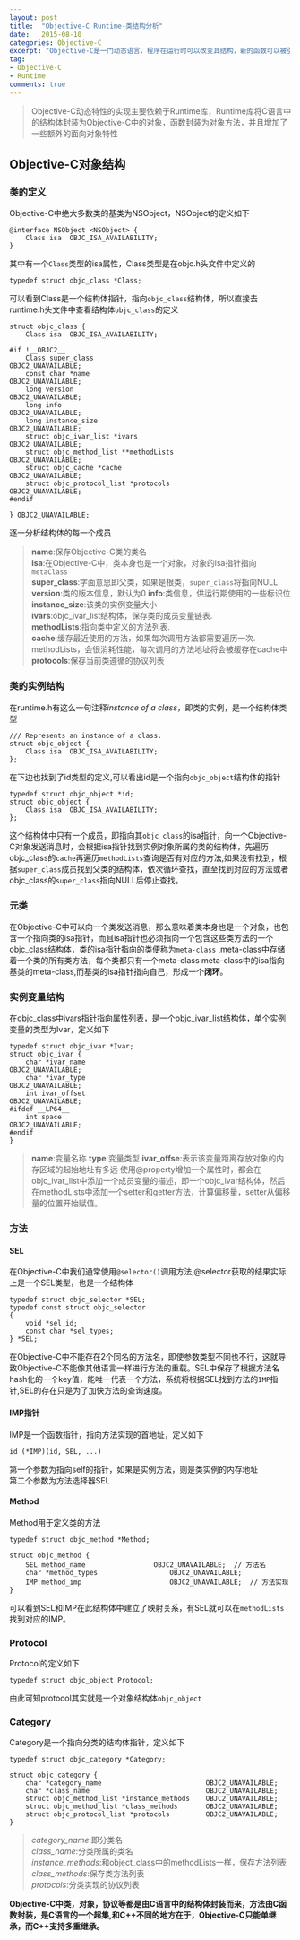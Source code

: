 ```yaml
---
layout: post
title:  "Objective-C Runtime-类结构分析"
date:   2015-08-10
categories: Objective-C
excerpt: "Objective-C是一门动态语言，程序在运行时可以改变其结构，新的函数可以被引进，或者交换一个方法的实现，最常见的另一个动态语言是JavaScript"
tag:
- Objective-C 
- Runtime
comments: true
---
```



>Objective-C动态特性的实现主要依赖于Runtime库，Runtime库将C语言中的结构体封装为Objective-C中的对象，函数封装为对象方法，并且增加了一些额外的面向对象特性

## Objective-C对象结构
### 类的定义
Objective-C中绝大多数类的基类为NSObject，NSObject的定义如下
```objc
@interface NSObject <NSObject> {
    Class isa  OBJC_ISA_AVAILABILITY;
}
```
其中有一个`Class`类型的isa属性，Class类型是在objc.h头文件中定义的
```objc
typedef struct objc_class *Class;
```
可以看到Class是一个结构体指针，指向`objc_class`结构体，所以直接去runtime.h头文件中查看结构体`objc_class`的定义
```objc
struct objc_class {
    Class isa  OBJC_ISA_AVAILABILITY;

#if !__OBJC2__
    Class super_class                                        OBJC2_UNAVAILABLE;
    const char *name                                         OBJC2_UNAVAILABLE;
    long version                                             OBJC2_UNAVAILABLE;
    long info                                                OBJC2_UNAVAILABLE;
    long instance_size                                       OBJC2_UNAVAILABLE;
    struct objc_ivar_list *ivars                             OBJC2_UNAVAILABLE;
    struct objc_method_list **methodLists                    OBJC2_UNAVAILABLE;
    struct objc_cache *cache                                 OBJC2_UNAVAILABLE;
    struct objc_protocol_list *protocols                     OBJC2_UNAVAILABLE;
#endif

} OBJC2_UNAVAILABLE;
```
逐一分析结构体的每一个成员
>**name**:保存Objective-C类的类名  
>**isa**:在Objective-C中，类本身也是一个对象，对象的isa指针指向`metaClass`  
>**super_class**:字面意思即父类，如果是根类，`super_class`将指向NULL  
>**version**:类的版本信息，默认为0
>**info**:类信息，供运行期使用的一些标识位  
>**instance_size**:该类的实例变量大小   
>**ivars**:objc_ivar_list结构体，保存类的成员变量链表.   
>**methodLists**:指向类中定义的方法列表.   
>**cache**:缓存最近使用的方法，如果每次调用方法都需要遍历一次. methodLists，会很消耗性能，每次调用的方法地址将会被缓存在cache中    
>**protocols**:保存当前类遵循的协议列表    
  

### 类的实例结构
在runtime.h有这么一句注释*instance of a class*，即类的实例，是一个结构体类型
```objc
/// Represents an instance of a class.
struct objc_object {
    Class isa  OBJC_ISA_AVAILABILITY;
};
```
在下边也找到了id类型的定义,可以看出id是一个指向`objc_object`结构体的指针
```objc
typedef struct objc_object *id;
struct objc_object {
    Class isa  OBJC_ISA_AVAILABILITY;
};
```
这个结构体中只有一个成员，即指向其`objc_class`的isa指针，向一个Objective-C对象发送消息时，会根据isa指针找到实例对象所属的类的结构体，先遍历objc_class的`cache`再遍历`methodLists`查询是否有对应的方法,如果没有找到，根据`super_class`成员找到父类的结构体，依次循环查找，直至找到对应的方法或者objc_class的`super_class`指向NULL后停止查找。  

### 元类
在Objective-C中可以向一个类发送消息，那么意味着类本身也是一个对象，也包含一个指向类的isa指针，而且isa指针也必须指向一个包含这些类方法的一个objc_class结构体，类的isa指针指向的类便称为`meta-class`  ,meta-class中存储着一个类的所有类方法，每个类都只有一个meta-class
meta-class中的isa指向基类的meta-class,而基类的isa指针指向自己，形成一个**闭环**。 

### 实例变量结构
在objc_class中ivars指针指向属性列表，是一个objc_ivar_list结构体，单个实例变量的类型为Ivar，定义如下
```objc
typedef struct objc_ivar *Ivar;
struct objc_ivar {
    char *ivar_name                                          OBJC2_UNAVAILABLE;
    char *ivar_type                                          OBJC2_UNAVAILABLE;
    int ivar_offset                                          OBJC2_UNAVAILABLE;
#ifdef __LP64__
    int space                                                OBJC2_UNAVAILABLE;
#endif
}   
```
>**name**:变量名称
>**type**:变量类型
>**ivar_offse**:表示该变量距离存放对象的内存区域的起始地址有多远
使用@property增加一个属性时，都会在objc_ivar_list中添加一个成员变量的描述，即一个objc_ivar结构体，然后在methodLists中添加一个setter和getter方法，计算偏移量，setter从偏移量的位置开始赋值。

### 方法
#### SEL
在Objective-C中我们通常使用`@selector()`调用方法,@selector获取的结果实际上是一个SEL类型，也是一个结构体
```objc
typedef struct objc_selector *SEL;
typedef const struct objc_selector   
{  
    void *sel_id;  
    const char *sel_types;  
} *SEL;  
```
在Objective-C中不能存在2个同名的方法名，即使参数类型不同也不行，这就导致Objective-C不能像其他语言一样进行方法的重载。SEL中保存了根据方法名hash化的一个key值，能唯一代表一个方法，系统将根据SEL找到方法的`IMP`指针,SEL的存在只是为了加快方法的查询速度。

#### IMP指针
IMP是一个函数指针，指向方法实现的首地址，定义如下
```objc
id (*IMP)(id, SEL, ...)
```
第一个参数为指向self的指针，如果是实例方法，则是类实例的内存地址  
第二个参数为方法选择器SEL  

#### Method
Method用于定义类的方法
```objc
typedef struct objc_method *Method;
 
struct objc_method {
    SEL method_name                 OBJC2_UNAVAILABLE;  // 方法名
    char *method_types                  OBJC2_UNAVAILABLE;
    IMP method_imp                      OBJC2_UNAVAILABLE;  // 方法实现
}
```
可以看到SEL和IMP在此结构体中建立了映射关系，有SEL就可以在`methodLists`找到对应的IMP。

### Protocol
Protocol的定义如下
```objc
typedef struct objc_object Protocol;
```
由此可知protocol其实就是一个对象结构体`objc_object`

### Category
Category是一个指向分类的结构体指针，定义如下
```objc
typedef struct objc_category *Category;
 
struct objc_category {
    char *category_name                          OBJC2_UNAVAILABLE; 
    char *class_name                             OBJC2_UNAVAILABLE;
    struct objc_method_list *instance_methods    OBJC2_UNAVAILABLE;
    struct objc_method_list *class_methods       OBJC2_UNAVAILABLE;
    struct objc_protocol_list *protocols         OBJC2_UNAVAILABLE;
}
```
>*category_name*:即分类名  
>*class_name*:分类所属的类名  
>*instance_methods*:和object_class中的methodLists一样，保存方法列表  
>*class_methods*:保存类方法列表  
>*protocols*:分类实现的协议列表  

**Objective-C中类，对象，协议等都是由C语言中的结构体封装而来，方法由C函数封装，是C语言的一个超集,和C++不同的地方在于，Objective-C只能单继承，而C++支持多重继承。**


